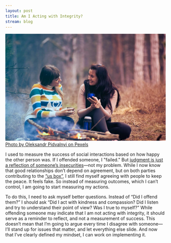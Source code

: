 ```yaml
---
layout: post
title: Am I Acting with Integrity?
stream: blog
---
```

![Two friends sharing a warm drink around the campfire.](/images/friends.jpeg)
[Photo by Oleksandr Pidvalnyi on Pexels](https://www.pexels.com/photo/activity-adult-barbecue-bbq-344102/)

I used to measure the success of social interactions based on how happy the other person was. If I offended someone, I "failed." But [judgment is just a reflection of someone’s insecurities](https://www.theminimalists.com/outrage/)—not my problem. While I now know that good relationships don’t depend on agreement, but on both parties contributing to the [“us box”](https://www.theminimalists.com/fall/), I still find myself agreeing with people to keep the peace. It feels fake. So instead of measuring outcomes, which I can’t control, I am going to start measuring my actions.

To do this, I need to ask myself better questions. Instead of “Did I offend them?” I should ask “Did I act with kindness and compassion? Did I listen and try to understand their point of view? Was I true to myself?” While offending someone may indicate that I am not acting with integrity, it should serve as a reminder to reflect, and not a measurement of success. This doesn’t mean that I’m going to argue every time I disagree with someone—I’ll stand up for issues that matter, and let everything else slide. And now that I’ve clearly defined my mindset, I can work on implementing it.
